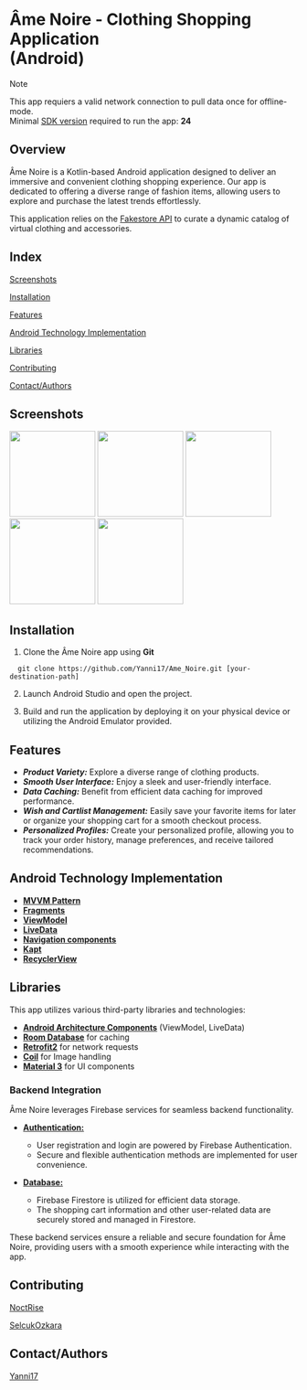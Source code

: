 # Âme Noire - Clothing Shopping Application <br>(Android)

> [!Note]
> This app requiers a valid network connection to pull data once for offline-mode. <br>
> Minimal [SDK version](https://apilevels.com) required to run the app: **24**


## Overview

Âme Noire is a Kotlin-based Android application designed to deliver an immersive and convenient clothing shopping experience. Our app is dedicated to offering a diverse range of fashion items, allowing users to explore and purchase the latest trends effortlessly.

This application relies on the [Fakestore API](https://fakestoreapi.com) to curate a dynamic catalog of virtual clothing and accessories.

## Index

[Screenshots](README.md#Screenshots)

[Installation](README.md#Installation)

[Features](README.md#Features)

[Android Technology Implementation](README.md#Android_Technology_Implementation)

[Libraries](README.md#Libraries)

[Contributing](README.md#Contributing)

[Contact/Authors](README.md#Contact/Authors)



## Screenshots

<p float="left">
  <img src="/Âme Noire Images/homescreen.png" width="150" />
  <img src="/Âme Noire Images/searchscreen.png" width="150" />
  <img src="/Âme Noire Images/favoritescreen.png" width="150" />
  <img src="/Âme Noire Images/cartscreen.png" width="150" />
  <img src="/Âme Noire Images/profilescreen.png" width="150" />
</p>



## Installation

1. Clone the Âme Noire app using **Git**

```git
  git clone https://github.com/Yanni17/Ame_Noire.git [your-destination-path]

```
2. Launch Android Studio and open the project.

3. Build and run the application by deploying it on your physical device or utilizing the Android Emulator provided.



## Features

- ***Product Variety:*** Explore a diverse range of clothing products.
- ***Smooth User Interface:*** Enjoy a sleek and user-friendly interface.
- ***Data Caching:*** Benefit from efficient data caching for improved performance.
- ***Wish and Cartlist Management:*** Easily save your favorite items for later or organize your shopping cart for a smooth checkout process.
- ***Personalized Profiles:*** Create your personalized profile, allowing you to track your order history, manage preferences, and receive tailored recommendations.




## Android Technology Implementation
- **[MVVM Pattern](https://developer.android.com/topic/architecture)**
- **[Fragments](https://developer.android.com/guide/fragments)**
- **[ViewModel](https://developer.android.com/topic/libraries/architecture/viewmodel)**
- **[LiveData](https://developer.android.com/topic/libraries/architecture/livedata)**
- **[Navigation components](https://developer.android.com/guide/navigation/get-started)**
- **[Kapt](https://kotlinlang.org/docs/kapt.html)**
- **[RecyclerView](https://developer.android.com/reference/androidx/recyclerview/widget/RecyclerView)**



## Libraries
This app utilizes various third-party libraries and technologies:

- **[Android Architecture Components](https://developer.android.com/topic/architecture)** (ViewModel, LiveData)
- **[Room Database](https://developer.android.com/training/data-storage/room)** for caching
- **[Retrofit2](https://github.com/square/retrofit)** for network requests
- **[Coil](https://github.com/coil-kt/coil)** for Image handling
- **[Material 3](https://m3.material.io)** for UI components

### Backend Integration

Âme Noire leverages Firebase services for seamless backend functionality.

- **[Authentication:](https://firebase.google.com/docs/auth?hl=de)**
  - User registration and login are powered by Firebase Authentication.
  - Secure and flexible authentication methods are implemented for user convenience.

- **[Database:](https://firebase.google.com/docs/firestore?hl=de)**
  - Firebase Firestore is utilized for efficient data storage.
  - The shopping cart information and other user-related data are securely stored and managed in Firestore.

These backend services ensure a reliable and secure foundation for Âme Noire, providing users with a smooth experience while interacting with the app.




## Contributing

[NoctRise](https://github.com/NoctRise)

[SelcukOzkara](https://github.com/SelcukOzkara)




## Contact/Authors

[Yanni17](https://github.com/Yanni17)




